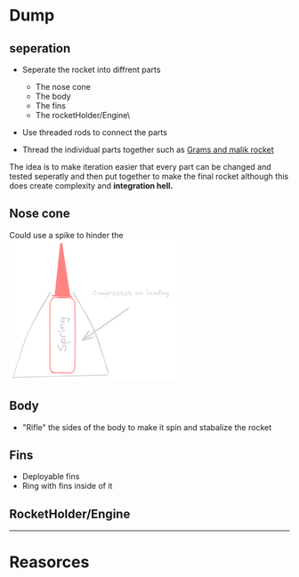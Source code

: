 

# Dump

## seperation

- Seperate the rocket into diffrent parts 
    - The nose cone
    - The body
    - The fins
    - The rocketHolder/Engine\


- Use threaded rods to connect the parts
- Thread the individual parts together such as [Grams and malik rocket](https://github.com/mpascha61/Pi-in-the-Sky)

The idea is to make iteration easier that every part can be changed and tested seperatly and then put together to make the final rocket although this does create complexity and **integration hell.** 

## Nose cone
Could use a spike to hinder the 
<img src= "Images/Diagrams/Untitled-2023-11-28-1409.png" width = 300> 

## Body
- "Rifle" the sides of the body to make it spin and stabalize the rocket


## Fins 
- Deployable fins
- Ring with fins inside of it 

## RocketHolder/Engine



---
# Reasorces
